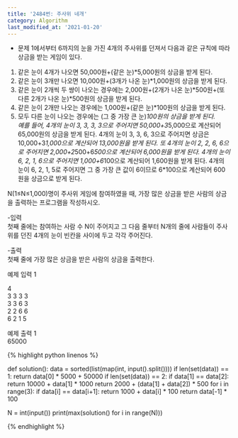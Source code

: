 ```yaml
---
title: '2484번: 주사위 네개'
category: Algorithm
last_modified_at: '2021-01-20'
---
```


- 문제
1에서부터 6까지의 눈을 가진 4개의 주사위를 던져서 다음과 같은 규칙에 따라 상금을 받는 게임이 있다. 

1. 같은 눈이 4개가 나오면 50,000원+(같은 눈)*5,000원의 상금을 받게 된다. 
2. 같은 눈이 3개만 나오면 10,000원+(3개가 나온 눈)*1,000원의 상금을 받게 된다. 
3. 같은 눈이 2개씩 두 쌍이 나오는 경우에는 2,000원+(2개가 나온 눈)*500원+(또 다른 2개가 나온 눈)*500원의 상금을 받게 된다.
4. 같은 눈이 2개만 나오는 경우에는 1,000원+(같은 눈)*100원의 상금을 받게 된다. 
5. 모두 다른 눈이 나오는 경우에는 (그 중 가장 큰 눈)*100원의 상금을 받게 된다.  
예를 들어, 4개의 눈이 3, 3, 3, 3으로 주어지면 50,000+3*5,000으로 계산되어 65,000원의 상금을 받게 된다. 4개의 눈이 3, 3, 6, 3으로 주어지면 상금은 10,000+3*1,000으로 계산되어 13,000원을 받게 된다. 또 4개의 눈이 2, 2, 6, 6으로 주어지면 2,000+2*500+6*500으로 계산되어 6,000원을 받게 된다. 4개의 눈이 6, 2, 1, 6으로 주어지면 1,000+6*100으로 계산되어 1,600원을 받게 된다. 4개의 눈이 6, 2, 1, 5로 주어지면 그 중 가장 큰 값이 6이므로 6*100으로 계산되어 600원을 상금으로 받게 된다.

N(1≤N≤1,000)명이 주사위 게임에 참여하였을 때, 가장 많은 상금을 받은 사람의 상금을 출력하는 프로그램을 작성하시오.

-입력  
첫째 줄에는 참여하는 사람 수 N이 주어지고 그 다음 줄부터 N개의 줄에 사람들이 주사위를 던진 4개의 눈이 빈칸을 사이에 두고 각각 주어진다.  


-출력    
첫째 줄에 가장 많은 상금을 받은 사람의 상금을 출력한다.  

예제 입력 1 

4  
3 3 3 3  
3 3 6 3  
2 2 6 6  
6 2 1 5  


예제 출력 1   
65000  


{% highlight python linenos %}

def solution():
    data = sorted(list(map(int, input().split())))
    if len(set(data)) == 1:
        return data[0] * 5000 + 50000
    if len(set(data)) == 2:
        if data[1] == data[2]:
            return 10000 + data[1] * 1000
        return 2000 + (data[1] + data[2]) * 500
    for i in range(3):
        if data[i] == data[i+1]:
            return 1000 + data[i] * 100
    return data[-1] * 100

N = int(input())
print(max(solution() for i in range(N)))

{% endhighlight %}
